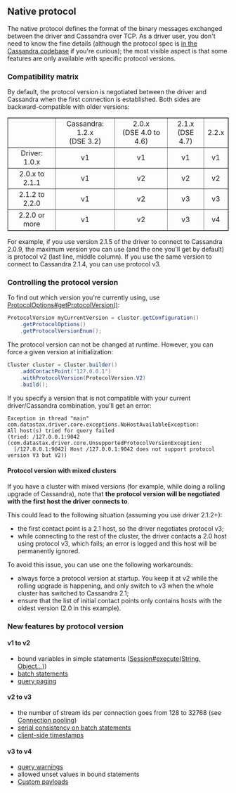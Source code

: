 ## Native protocol

The native protocol defines the format of the binary messages exchanged
between the driver and Cassandra over TCP. As a driver user, you don't
need to know the fine details (although the protocol spec is [in the
Cassandra codebase][native_spec] if you're curious); the most visible
aspect is that some features are only available with specific protocol
versions.

[native_spec]: https://git-wip-us.apache.org/repos/asf?p=cassandra.git;a=tree;f=doc;hb=HEAD

### Compatibility matrix

By default, the protocol version is negotiated between the driver and
Cassandra when the first connection is established. Both sides are
backward-compatible with older versions:

<table border="1" style="text-align:center; width:100%;margin-bottom:1em;">
<tr><td>&nbsp;</td><td>Cassandra: 1.2.x<br/>(DSE 3.2)</td><td>2.0.x<br/>(DSE 4.0 to 4.6)</td><td>2.1.x<br/>(DSE 4.7)</td><td>2.2.x</td></tr>
<tr><td>Driver: 1.0.x</td> <td>v1</td> <td>v1</td>  <td>v1</td> <td>v1</td> </tr>
<tr><td>2.0.x to 2.1.1</td> <td>v1</td> <td>v2</td>  <td>v2</td> <td>v2</td> </tr>
<tr><td>2.1.2 to 2.2.0</td> <td>v1</td> <td>v2</td>  <td>v3</td> <td>v3</td> </tr>
<tr><td>2.2.0 or more</td> <td>v1</td> <td>v2</td>  <td>v3</td> <td>v4</td> </tr>
</table>

For example, if you use version 2.1.5 of the driver to connect to
Cassandra 2.0.9, the maximum version you can use (and the one you'll get
by default) is protocol v2 (last line, middle column). If you use the
same version to connect to Cassandra 2.1.4, you can use protocol v3.

### Controlling the protocol version

To find out which version you're currently using, use
[ProtocolOptions#getProtocolVersion()][gpv]:

```java
ProtocolVersion myCurrentVersion = cluster.getConfiguration()
    .getProtocolOptions()
    .getProtocolVersionEnum();
```

The protocol version can not be changed at runtime. However, you can
force a given version at initialization:

```java
Cluster cluster = Cluster.builder()
    .addContactPoint("127.0.0.1")
    .withProtocolVersion(ProtocolVersion.V2)
    .build();
```

If you specify a version that is not compatible with your current
driver/Cassandra combination, you'll get an error:

```
Exception in thread "main" com.datastax.driver.core.exceptions.NoHostAvailableException:
All host(s) tried for query failed
(tried: /127.0.0.1:9042 (com.datastax.driver.core.UnsupportedProtocolVersionException:
  [/127.0.0.1:9042] Host /127.0.0.1:9042 does not support protocol version V3 but V2))
```

[gpv]: http://docs.datastax.com/en/drivers/java/2.2/com/datastax/driver/core/ProtocolOptions.html#getProtocolVersion()

#### Protocol version with mixed clusters

If you have a cluster with mixed versions (for example, while doing a
rolling upgrade of Cassandra), note that **the protocol version will be
negotiated with the first host the driver connects to**.

This could lead to the following situation (assuming you use driver
2.1.2+):

* the first contact point is a 2.1 host, so the driver negotiates
  protocol v3;
* while connecting to the rest of the cluster, the driver contacts a 2.0
  host using protocol v3, which fails; an error is logged and this host
  will be permanently ignored.

To avoid this issue, you can use one the following workarounds:

* always force a protocol version at startup. You keep it at v2 while
  the rolling upgrade is happening, and only switch to v3 when the whole
  cluster has switched to Cassandra 2.1;
* ensure that the list of initial contact points only contains hosts
  with the oldest version (2.0 in this example).


### New features by protocol version

#### v1 to v2

* bound variables in simple statements
  ([Session#execute(String, Object...)](http://docs.datastax.com/en/drivers/java/2.2/com/datastax/driver/core/Session.html#execute(java.lang.String,%20java.lang.Object...)))
* [batch statements](http://docs.datastax.com/en/drivers/java/2.2/com/datastax/driver/core/BatchStatement.html)
* [query paging](../paging/)

#### v2 to v3

* the number of stream ids per connection goes from 128 to 32768 (see
  [Connection pooling](../pooling/))
* [serial consistency on batch statements](http://docs.datastax.com/en/drivers/java/2.2/com/datastax/driver/core/BatchStatement.html#setSerialConsistencyLevel(com.datastax.driver.core.ConsistencyLevel))
* [client-side timestamps](../query_timestamps/)

#### v3 to v4

* [query warnings](http://docs.datastax.com/en/drivers/java/2.2/com/datastax/driver/core/ExecutionInfo.html#getWarnings())
* allowed unset values in bound statements
* [Custom payloads](../custom_payloads/)
